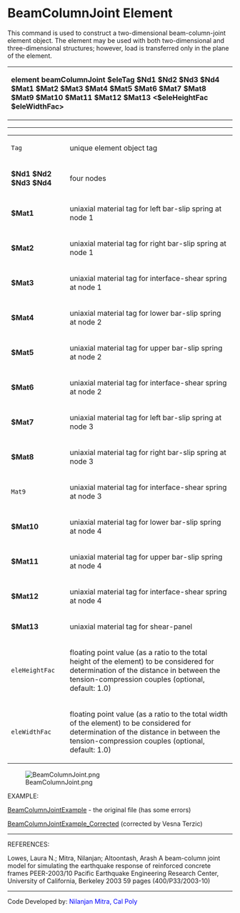 # BeamColumnJoint Element

<p>This command is used to construct a two-dimensional beam-column-joint
element object. The element may be used with both two-dimensional and
three-dimensional structures; however, load is transferred only in the
plane of the element.</p>
<table>
<tbody>
<tr class="odd">
<td><p><strong>element beamColumnJoint $eleTag $Nd1 $Nd2 $Nd3 $Nd4 $Mat1
$Mat2 $Mat3 $Mat4 $Mat5 $Mat6 $Mat7 $Mat8 $Mat9 $Mat10 $Mat11 $Mat12
$Mat13 &lt;$eleHeightFac $eleWidthFac&gt;</strong></p></td>
</tr>
</tbody>
</table>
<hr />
<table>
<tbody>
<tr class="odd">
<td><code class="parameter-table-variable">Tag</code></td>
<td><p>unique element object tag</p></td>
</tr>
<tr class="even">
<td><p><strong>$Nd1 $Nd2 $Nd3 $Nd4</strong></p></td>
<td><p>four nodes</p></td>
</tr>
<tr class="odd">
<td><p><strong>$Mat1</strong></p></td>
<td><p>uniaxial material tag for left bar-slip spring at node 1</p></td>
</tr>
<tr class="even">
<td><p><strong>$Mat2</strong></p></td>
<td><p>uniaxial material tag for right bar-slip spring at node
1</p></td>
</tr>
<tr class="odd">
<td><p><strong>$Mat3</strong></p></td>
<td><p>uniaxial material tag for interface-shear spring at node
1</p></td>
</tr>
<tr class="even">
<td><p><strong>$Mat4</strong></p></td>
<td><p>uniaxial material tag for lower bar-slip spring at node
2</p></td>
</tr>
<tr class="odd">
<td><p><strong>$Mat5</strong></p></td>
<td><p>uniaxial material tag for upper bar-slip spring at node
2</p></td>
</tr>
<tr class="even">
<td><p><strong>$Mat6</strong></p></td>
<td><p>uniaxial material tag for interface-shear spring at node
2</p></td>
</tr>
<tr class="odd">
<td><p><strong>$Mat7</strong></p></td>
<td><p>uniaxial material tag for left bar-slip spring at node 3</p></td>
</tr>
<tr class="even">
<td><p><strong>$Mat8</strong></p></td>
<td><p>uniaxial material tag for right bar-slip spring at node
3</p></td>
</tr>
<tr class="odd">
<td><code class="parameter-table-variable">Mat9</code></td>
<td><p>uniaxial material tag for interface-shear spring at node
3</p></td>
</tr>
<tr class="even">
<td><p><strong>$Mat10</strong></p></td>
<td><p>uniaxial material tag for lower bar-slip spring at node
4</p></td>
</tr>
<tr class="odd">
<td><p><strong>$Mat11</strong></p></td>
<td><p>uniaxial material tag for upper bar-slip spring at node
4</p></td>
</tr>
<tr class="even">
<td><p><strong>$Mat12</strong></p></td>
<td><p>uniaxial material tag for interface-shear spring at node
4</p></td>
</tr>
<tr class="odd">
<td><p><strong>$Mat13</strong></p></td>
<td><p>uniaxial material tag for shear-panel</p></td>
</tr>
<tr class="even">
<td><code class="parameter-table-variable">eleHeightFac</code></td>
<td><p>floating point value (as a ratio to the total height of the
element) to be considered for determination of the distance in between
the tension-compression couples (optional, default: 1.0)</p></td>
</tr>
<tr class="odd">
<td><code class="parameter-table-variable">eleWidthFac</code></td>
<td><p>floating point value (as a ratio to the total width of the
element) to be considered for determination of the distance in between
the tension-compression couples (optional, default: 1.0)</p></td>
</tr>
</tbody>
</table>
<figure>
<img src="/OpenSeesRT/contrib/static/BeamColumnJoint.png" title="BeamColumnJoint.png"
alt="BeamColumnJoint.png" />
<figcaption aria-hidden="true">BeamColumnJoint.png</figcaption>
</figure>
<p>EXAMPLE:</p>
<p><a href="BeamColumnJointExample"
title="wikilink">BeamColumnJointExample</a> - the original file (has
some errors)</p>
<p><a href="BeamColumnJointExample_Corrected"
title="wikilink">BeamColumnJointExample_Corrected</a> (corrected by
Vesna Terzic)</p>
<hr />
<p>REFERENCES:</p>
<p>Lowes, Laura N.; Mitra, Nilanjan; Altoontash, Arash A beam-column
joint model for simulating the earthquake response of reinforced
concrete frames PEER-2003/10 Pacific Earthquake Engineering Research
Center, University of California, Berkeley 2003 59 pages
(400/P33/2003-10)</p>
<hr />
<p>Code Developed by: <span style="color:blue"> Nilanjan Mitra,
Cal Poly</span></p>
